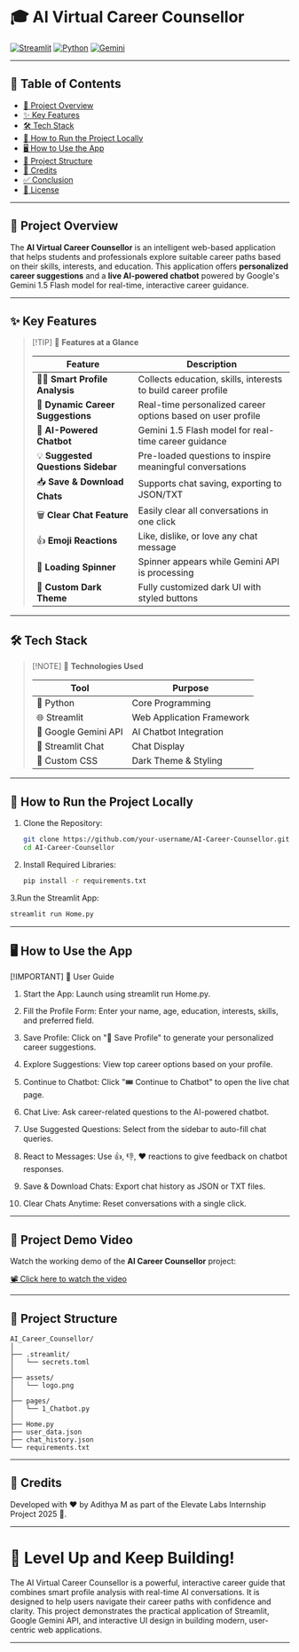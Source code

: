 # 🎓 AI Virtual Career Counsellor

[![Streamlit](https://img.shields.io/badge/Streamlit-FF4B4B?style=for-the-badge&logo=Streamlit&logoColor=white)](https://streamlit.io/)
[![Python](https://img.shields.io/badge/Python-3776AB?style=for-the-badge&logo=python&logoColor=white)](https://python.org)
[![Gemini](https://img.shields.io/badge/Google%20Gemini-4285F4?style=for-the-badge&logo=google&logoColor=white)](https://gemini.google.com/)

---

## 📑 Table of Contents

- [🎯 Project Overview](#-project-overview)
- [✨ Key Features](#-key-features)
- [🛠️ Tech Stack](#️-tech-stack)
- [🚀 How to Run the Project Locally](#-how-to-run-the-project-locally)
- [🖥️ How to Use the App](#️-how-to-use-the-app)
- [📂 Project Structure](#-project-structure)
- [🙌 Credits](#-credits)
- [✅ Conclusion](#-conclusion)
- [📜 License](#-license)

---

## 🎯 Project Overview

The **AI Virtual Career Counsellor** is an intelligent web-based application that helps students and professionals explore suitable career paths based on their skills, interests, and education. This application offers **personalized career suggestions** and a **live AI-powered chatbot** powered by Google's Gemini 1.5 Flash model for real-time, interactive career guidance.

---

## ✨ Key Features

> [!TIP] 🚀 **Features at a Glance**
> 
> | Feature                         | Description                                              |
> |---------------------------------|----------------------------------------------------------|
> | 🧑‍🎓 **Smart Profile Analysis**      | Collects education, skills, interests to build career profile |
> | 🎯 **Dynamic Career Suggestions** | Real-time personalized career options based on user profile |
> | 💬 **AI-Powered Chatbot**         | Gemini 1.5 Flash model for real-time career guidance       |
> | 💡 **Suggested Questions Sidebar** | Pre-loaded questions to inspire meaningful conversations   |
> | 📥 **Save & Download Chats**      | Supports chat saving, exporting to JSON/TXT               |
> | 🗑️ **Clear Chat Feature**          | Easily clear all conversations in one click               |
> | 👍 **Emoji Reactions**             | Like, dislike, or love any chat message                   |
> | 🚀 **Loading Spinner**             | Spinner appears while Gemini API is processing            |
> | 🎨 **Custom Dark Theme**           | Fully customized dark UI with styled buttons              |

---

## 🛠️ Tech Stack

> [!NOTE] 🧰 **Technologies Used**
> 
> | Tool                | Purpose                  |
> |--------------------|--------------------------|
> | 🐍 Python              | Core Programming         |
> | 🌐 Streamlit           | Web Application Framework|
> | 🤖 Google Gemini API   | AI Chatbot Integration   |
> | 💬 Streamlit Chat      | Chat Display             |
> | 🎨 Custom CSS          | Dark Theme & Styling     |

---

## 🚀 How to Run the Project Locally

1. Clone the Repository:
   ```bash
   git clone https://github.com/your-username/AI-Career-Counsellor.git
   cd AI-Career-Counsellor
   ```
   
2. Install Required Libraries:
   ```bash
   pip install -r requirements.txt
   ```
   
3.Run the Streamlit App:
   ```bash
   streamlit run Home.py
   ```

---

## 🖥️ How to Use the App

[!IMPORTANT] 💼 User Guide

1. Start the App: Launch using streamlit run Home.py.

2. Fill the Profile Form: Enter your name, age, education, interests, skills, and preferred field.

3. Save Profile: Click on "💾 Save Profile" to generate your personalized career suggestions.

4. Explore Suggestions: View top career options based on your profile.

5. Continue to Chatbot: Click "🎟️ Continue to Chatbot" to open the live chat page.

6. Chat Live: Ask career-related questions to the AI-powered chatbot.

7. Use Suggested Questions: Select from the sidebar to auto-fill chat queries.

8. React to Messages: Use 👍, 👎, ❤️ reactions to give feedback on chatbot responses.

9. Save & Download Chats: Export chat history as JSON or TXT files.

10. Clear Chats Anytime: Reset conversations with a single click.

---

## 🎥 Project Demo Video

Watch the working demo of the **AI Career Counsellor** project:

[📽️ Click here to watch the video](demo_video/AI_Career_Counsellor_Demo.mp4)

---

## 📂 Project Structure
```
AI_Career_Counsellor/
│
├── .streamlit/
│   └── secrets.toml
│
├── assets/
│   └── logo.png
│
├── pages/
│   └── 1_Chatbot.py
│
├── Home.py
├── user_data.json
├── chat_history.json
└── requirements.txt
```

---

## 🙌 Credits

Developed with ❤️ by Adithya M as part of the Elevate Labs Internship Project 2025 🚀.

---

# 🚀 Level Up and Keep Building!

The AI Virtual Career Counsellor is a powerful, interactive career guide that combines smart profile analysis with real-time AI conversations. It is designed to help users navigate their career paths with confidence and clarity. This project demonstrates the practical application of Streamlit, Google Gemini API, and interactive UI design in building modern, user-centric web applications.

---
